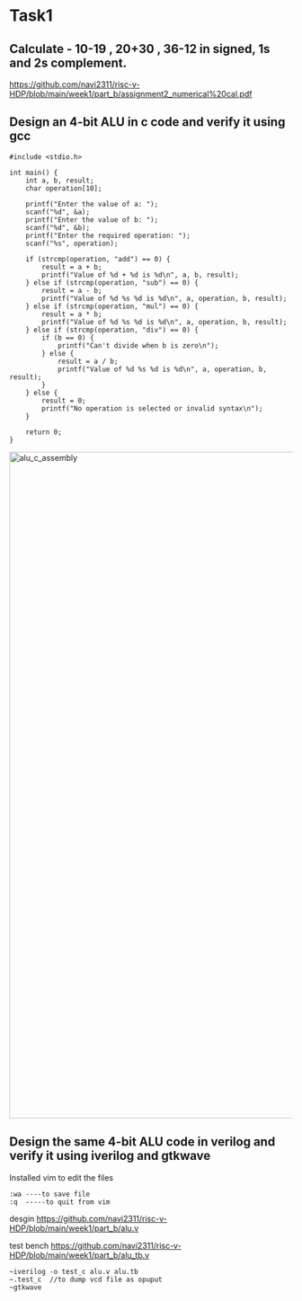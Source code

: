 # Task1
## Calculate - 10-19 , 20+30 , 36-12 in signed, 1s and 2s complement.

https://github.com/navi2311/risc-v-HDP/blob/main/week1/part_b/assignment2_numerical%20cal.pdf


## Design an 4-bit ALU in c code and verify it using gcc
```
#include <stdio.h>

int main() {
    int a, b, result;
    char operation[10];

    printf("Enter the value of a: ");
    scanf("%d", &a);
    printf("Enter the value of b: ");
    scanf("%d", &b);
    printf("Enter the required operation: ");
    scanf("%s", operation);

    if (strcmp(operation, "add") == 0) {
        result = a + b;
        printf("Value of %d + %d is %d\n", a, b, result);
    } else if (strcmp(operation, "sub") == 0) {
        result = a - b;
        printf("Value of %d %s %d is %d\n", a, operation, b, result);
    } else if (strcmp(operation, "mul") == 0) {
        result = a * b;
        printf("Value of %d %s %d is %d\n", a, operation, b, result);
    } else if (strcmp(operation, "div") == 0) {
        if (b == 0) {
            printf("Can't divide when b is zero\n");
        } else {
            result = a / b;
            printf("Value of %d %s %d is %d\n", a, operation, b, result);
        }
    } else {
        result = 0;
        printf("No operation is selected or invalid syntax\n");
    }

    return 0;
}
```
<img width="1187" alt="alu_c_assembly" src="https://github.com/navi2311/risc-v-HDP/assets/134842758/b2112b07-2210-474f-9224-654a444b6ef5">


## Design the same 4-bit ALU code in verilog and verify it using iverilog and gtkwave
Installed vim to edit the files
```
:wa ----to save file
:q  -----to quit from vim

```
desgin
https://github.com/navi2311/risc-v-HDP/blob/main/week1/part_b/alu.v

test bench
https://github.com/navi2311/risc-v-HDP/blob/main/week1/part_b/alu_tb.v
```
~iverilog -o test_c alu.v alu.tb
~.test_c  //to dump vcd file as opuput
~gtkwave
```

